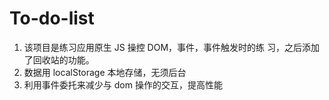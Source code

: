 # To-do-list
1. 该项目是练习应用原生 JS 操控 DOM，事件，事件触发时的练
习，之后添加了回收站的功能。
2. 数据用 localStorage 本地存储，无须后台
3. 利用事件委托来减少与 dom 操作的交互，提高性能
